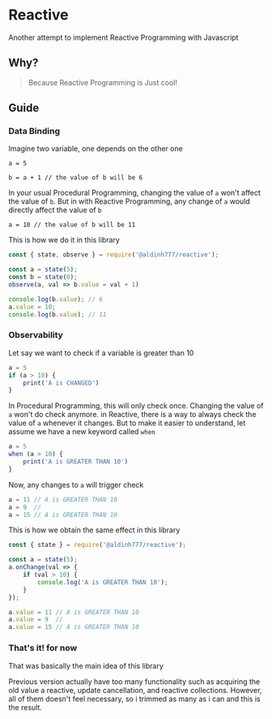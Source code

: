 # Reactive
Another attempt to implement Reactive Programming with Javascript

## Why?
> Because Reactive Programming is Just cool!

## Guide
### Data Binding
Imagine two variable, one depends on the other one

`a = 5`

`b = a + 1 // the value of b will be 6`

In your usual Procedural Programming, changing the value of `a` won't affect the value of `b`. But in with Reactive Programming, any change of `a` would directly affect the value of `b`

`a = 10 // the value of b will be 11`

This is how we do it in this library

```js
const { state, observe } = require('@aldinh777/reactive');

const a = state(5);
const b = state(0);
observe(a, val => b.value = val + 1)

console.log(b.value); // 6
a.value = 10;
console.log(b.value); // 11
```
### Observability
Let say we want to check if a variable is greater than 10

```js
a = 5
if (a > 10) {
    print('A is CHANGED')
}
```

In Procedural Programming, this will only check once. Changing the value of `a` won't do check anymore. in Reactive, there is a way to always check the value of `a` whenever it changes. But to make it easier to understand, let assume we have a new keyword called `when`

```js
a = 5
when (a > 10) {
    print('A is GREATER THAN 10')
}
```
Now, any changes to `a` will trigger check

```js
a = 11 // A is GREATER THAN 10
a = 9  //
a = 15 // A is GREATER THAN 10
```

This is how we obtain the same effect in this library

```js
const { state } = require('@aldinh777/reactive');

const a = state(5);
a.onChange(val => {
    if (val > 10) {
        console.log('A is GREATER THAN 10');
    }
});

a.value = 11 // A is GREATER THAN 10
a.value = 9  //
a.value = 15 // A is GREATER THAN 10
```

### That's it! for now
That was basically the main idea of this library

Previous version actually have too many functionality such as acquiring the old value a reactive, update cancellation, and reactive collections. However, all of them doesn't feel necessary, so i trimmed as many as i can and this is the result.
